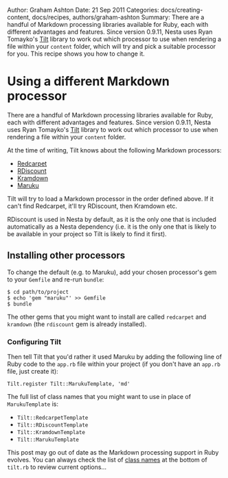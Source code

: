 Author: Graham Ashton
Date: 21 Sep 2011
Categories: docs/creating-content, docs/recipes, authors/graham-ashton
Summary: There are a handful of Markdown processing libraries available for Ruby, each with different advantages and features. Since version 0.9.11, Nesta uses Ryan Tomayko's [Tilt][] library to work out which processor to use when rendering a file within your `content` folder, which will try and pick a suitable processor for you. This recipe shows you how to change it.

# Using a different Markdown processor

There are a handful of Markdown processing libraries available for Ruby, each with different advantages and features. Since version 0.9.11, Nesta uses Ryan Tomayko's [Tilt][] library to work out which processor to use when rendering a file within your `content` folder.

At the time of writing, Tilt knows about the following Markdown processors:

* [Redcarpet][]
* [RDiscount][]
* [Kramdown][]
* [Maruku][]

Tilt will try to load a Markdown processor in the order defined above. If it can't find Redcarpet, it'll try RDiscount, then Kramdown etc.

RDiscount is used in Nesta by default, as it is the only one that is included automatically as a Nesta dependency (i.e. it is the only one that is likely to be available in your project so Tilt is likely to find it first).

## Installing other processors

To change the default (e.g. to Maruku), add your chosen processor's gem to your `Gemfile` and re-run `bundle`:

    $ cd path/to/project
    $ echo 'gem "maruku"' >> Gemfile
    $ bundle

The other gems that you might want to install are called `redcarpet` and `kramdown` (the `rdiscount` gem is already installed).

### Configuring Tilt

Then tell Tilt that you'd rather it used Maruku by adding the following line of Ruby code to the `app.rb` file within your project (if you don't have an `app.rb` file, just create it):

    Tilt.register Tilt::MarukuTemplate, 'md'

The full list of class names that you might want to use in place of `MarukuTemplate` is:

* `Tilt::RedcarpetTemplate`
* `Tilt::RDiscountTemplate`
* `Tilt::KramdownTemplate`
* `Tilt::MarukuTemplate`

This post may go out of date as the Markdown processing support in Ruby evolves. You can always check the list of [class names][tilt.rb] at the bottom of `tilt.rb` to review current options…

[Tilt]: https://github.com/rtomayko/tilt
[Redcarpet]: https://github.com/tanoku/redcarpet
[RDiscount]: https://github.com/rtomayko/rdiscount
[BlueCloth]: http://github.com/ged/BlueCloth
[Kramdown]: https://kramdown.rubyforge.org/
[Maruku]: https://github.com/nex3/maruku
[tilt.rb]: https://github.com/rtomayko/tilt/blob/master/lib/tilt.rb

